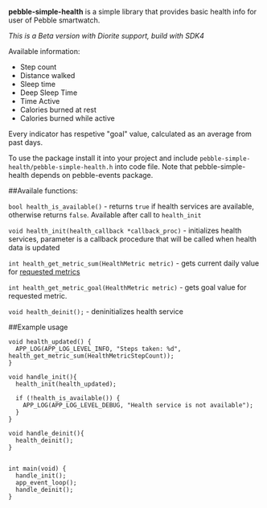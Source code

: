 <b>pebble-simple-health</b> is a simple library that provides basic health info for user of Pebble smartwatch.

<i>This is a Beta version with Diorite support, build with SDK4</i>

Available information:

 - Step count
 - Distance walked
 - Sleep time
 - Deep Sleep Time
 - Time Active
 - Calories burned at rest
 - Calories burned while active

Every indicator has respetive "goal" value, calculated as an average from past days.

To use the package install it into your project and include `pebble-simple-health/pebble-simple-health.h` into code file. Note that pebble-simple-health depends on pebble-events package.

##Availale functions:

`bool health_is_available()` - returns `true` if health services are available, otherwise returns `false`. Available after call to `health_init`

`void health_init(health_callback *callback_proc)` - initializes health services, parameter is a callback procedure that will be called when health data is updated

`int health_get_metric_sum(HealthMetric metric)` -  gets current daily value for [requested metrics](https://developer.pebble.com/docs/c/Foundation/Event_Service/HealthService/#HealthMetric)

`int health_get_metric_goal(HealthMetric metric)` - gets goal value for requested metric.

`void health_deinit();` - deninitializes health service

##Example usage

```
void health_updated() {
  APP_LOG(APP_LOG_LEVEL_INFO, "Steps taken: %d", health_get_metric_sum(HealthMetricStepCount));
}

void handle_init(){
  health_init(health_updated);
  
  if (!health_is_available()) {
    APP_LOG(APP_LOG_LEVEL_DEBUG, "Health service is not available");
  }
}

void handle_deinit(){
  health_deinit();
}


int main(void) {
  handle_init();
  app_event_loop();
  handle_deinit();
}


```

